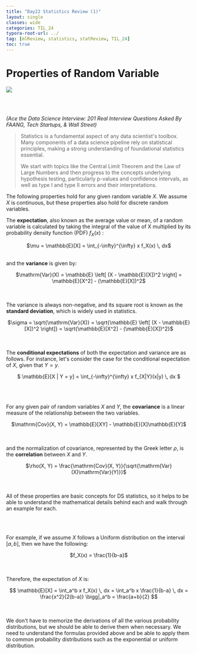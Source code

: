```yaml
---
title: "Day22 Statistics Review (1)"
layout: single
classes: wide
categories: TIL_24
typora-root-url: ../
tag: [mlReview, statistics, statReview, TIL_24]
toc: true 
---
```


# Properties of Random Variable

<img src="/blog/images/2024-06-17-TIL24_Day22/C3338E03-52A4-4731-B7D0-8EFF7605D59A_1_105_c.jpeg">

<br><br>

*(Ace the Data Science Interview: 201 Real Interview Questions Asked By FAANG, Tech Startups, & Wall Street)*

> Statistics is a fundamental aspect of any data scientist's toolbox. Many components of a data science pipeline rely on statistical principles, making a strong understanding of foundational statistics essential.
>
> We start with topics like the Central Limit Theorem and the Law of Large Numbers and then progress to the concepts underlying hypothesis testing, particularly p-values and confidence intervals, as well as type I and type II errors and their interpretations.

The following properties hold for any given random variable $X$. We assume $X$ is continuous, but these properties also hold for discrete random variables. 

The **expectation**, also known as the average value or mean, of a random variable is calculated by taking the integral of the value of X multiplied by its probability density function (PDF) $f_X(x)$ :

<center>
  $\mu = \mathbb{E}[X] = \int_{-\infty}^{\infty} x f_X(x) \, dx$ <br><br>
</center>

and the **variance** is given by:

<center>
  $\mathrm{Var}(X) = \mathbb{E} \left[ (X - \mathbb{E}[X])^2 \right] = \mathbb{E}[X^2] - (\mathbb{E}[X])^2$
  <br><br><br>
</center>



The variance is always non-negative, and its square root is known as the **standard deviation**, which is widely used in statistics.

<center>
  $\sigma = \sqrt{\mathrm{Var}(X)} = \sqrt{\mathbb{E} \left[ (X - \mathbb{E}[X])^2 \right]} = \sqrt{\mathbb{E}[X^2] - (\mathbb{E}[X])^2}$
  <br><br><br>
</center>



The **conditional expectations** of both the expectation and variance are as follows. For instance, let's consider the case for the conditional expectation of $X$, given that $Y=y$.

<center>
$  \mathbb{E}[X | Y = y] = \int_{-\infty}^{\infty} x f_{X|Y}(x|y) \, dx $ 
  <br><br><br><br>
</center>



For any given pair of random variables $X$ and $Y$, the **covariance** is a linear measure of the relationship between the two variables.

<center>
  $\mathrm{Cov}(X, Y) = \mathbb{E}[XY] - \mathbb{E}[X]\mathbb{E}[Y]$
  <br><br><br>
</center>



and the normalization of covariance, represented by the Greek letter $\rho$,
is the **correlation** between $X$ and $Y$.

<center>
  $\rho(X, Y) = \frac{\mathrm{Cov}(X, Y)}{\sqrt{\mathrm{Var}(X)\mathrm{Var}(Y)}}$
<br><br><br>
</center>



All of these properties are basic concepts for DS statistics, so it helps to be able to understand the mathematical details behind each and walk through an example for each.



<br><br>

For example, if we assume $X$ follows a Uniform distribution on the interval $[a, b]$, then we have the following:

<center>
  $f_X(x) = \frac{1}{b-a}$ 
  <br><br><br>
</center>



Therefore, the expectation of $X$ is:

<center>
  $$
  \mathbb{E}[X] = \int_a^b x f_X(x) \, dx = \int_a^b x \frac{1}{b-a} \, dx = \frac{x^2}{2(b-a)} \bigg|_a^b = \frac{a+b}{2}
  $$
  <br><br><br>
</center>



We don't have to memorize the derivations of all the various probability distributions, but we should be able to derive them when necessary. We need to understand the formulas provided above and be able to apply them to common probability distributions such as the exponential or uniform distribution.



<br><br>

